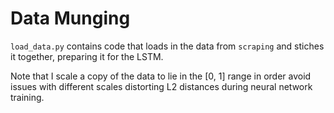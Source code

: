 # Data Munging

`load_data.py` contains code that loads in the data from
`scraping` and stiches it together, preparing it for the LSTM. 

Note that I scale a copy of the data to lie in the [0, 1] range
in order avoid issues with different scales distorting L2 distances during
neural network training. 